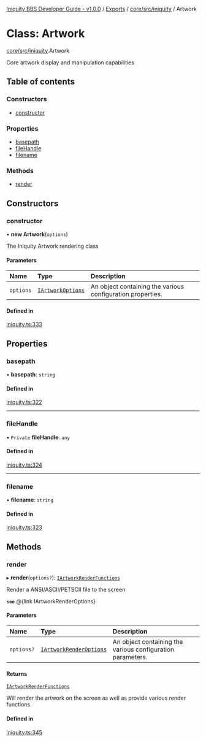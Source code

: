 [Iniquity BBS Developer Guide - v1.0.0](../README.md) / [Exports](../modules.md) / [core/src/iniquity](../modules/core_src_iniquity.md) / Artwork

# Class: Artwork

[core/src/iniquity](../modules/core_src_iniquity.md).Artwork

Core artwork display and manipulation capabilities

## Table of contents

### Constructors

- [constructor](core_src_iniquity.Artwork.md#constructor)

### Properties

- [basepath](core_src_iniquity.Artwork.md#basepath)
- [fileHandle](core_src_iniquity.Artwork.md#filehandle)
- [filename](core_src_iniquity.Artwork.md#filename)

### Methods

- [render](core_src_iniquity.Artwork.md#render)

## Constructors

### constructor

• **new Artwork**(`options`)

The Iniquity Artwork rendering class

#### Parameters

| Name | Type | Description |
| :------ | :------ | :------ |
| `options` | [`IArtworkOptions`](../interfaces/core_src_iniquity.IArtworkOptions.md) | An object containing the various configuration properties. |

#### Defined in

[iniquity.ts:333](https://github.com/iniquitybbs/iniquity/blob/41dba24/packages/core/src/iniquity.ts#L333)

## Properties

### basepath

• **basepath**: `string`

#### Defined in

[iniquity.ts:322](https://github.com/iniquitybbs/iniquity/blob/41dba24/packages/core/src/iniquity.ts#L322)

___

### fileHandle

• `Private` **fileHandle**: `any`

#### Defined in

[iniquity.ts:324](https://github.com/iniquitybbs/iniquity/blob/41dba24/packages/core/src/iniquity.ts#L324)

___

### filename

• **filename**: `string`

#### Defined in

[iniquity.ts:323](https://github.com/iniquitybbs/iniquity/blob/41dba24/packages/core/src/iniquity.ts#L323)

## Methods

### render

▸ **render**(`options?`): [`IArtworkRenderFunctions`](../interfaces/core_src_iniquity.IArtworkRenderFunctions.md)

Render a ANSI/ASCII/PETSCII file to the screen

**`see`** @{link IArtworkRenderOptions}

#### Parameters

| Name | Type | Description |
| :------ | :------ | :------ |
| `options?` | [`IArtworkRenderOptions`](../interfaces/core_src_iniquity.IArtworkRenderOptions.md) | An object containing the various configuration parameters. |

#### Returns

[`IArtworkRenderFunctions`](../interfaces/core_src_iniquity.IArtworkRenderFunctions.md)

Will render the artwork on the screen as well as provide various render functions.

#### Defined in

[iniquity.ts:345](https://github.com/iniquitybbs/iniquity/blob/41dba24/packages/core/src/iniquity.ts#L345)
